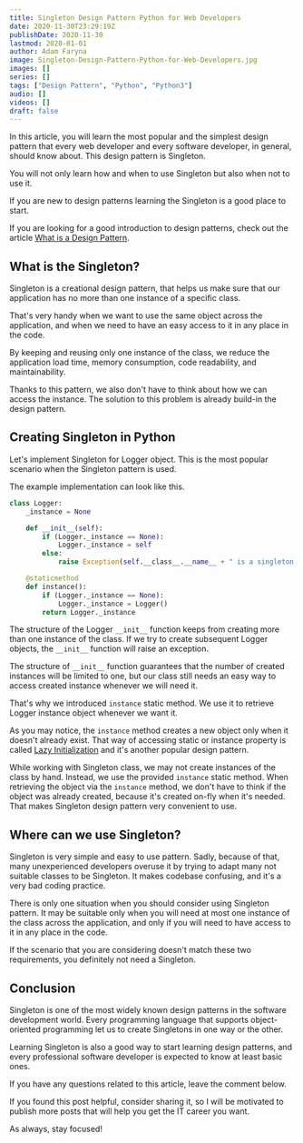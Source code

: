 ```yaml
---
title: Singleton Design Pattern Python for Web Developers
date: 2020-11-30T23:29:19Z
publishDate: 2020-11-30
lastmod: 2020-01-01
author: Adam Faryna
image: Singleton-Design-Pattern-Python-for-Web-Developers.jpg
images: []
series: []
tags: ["Design Pattern", "Python", "Python3"]
audio: []
videos: []
draft: false
---
```


In this article, you will learn the most popular and the simplest design pattern that every web developer and every software developer, in general, should know about. This design pattern is Singleton.

You will not only learn how and when to use Singleton but also when not to use it.

If you are new to design patterns learning the Singleton is a good place to start.

If you are looking for a good introduction to design patterns, check out the article [What is a Design Pattern](/posts/what-is-a-design-pattern).

## What is the Singleton?

Singleton is a creational design pattern, that helps us make sure that our application has no more than one instance of a specific class.

That's very handy when we want to use the same object across the application, and when we need to have an easy access to it in any place in the code.

By keeping and reusing only one instance of the class, we reduce the application load time, memory consumption, code readability, and maintainability.

Thanks to this pattern, we also don't have to think about how we can access the instance. The solution to this problem is already build-in the design pattern.

## Creating Singleton in Python

Let's implement Singleton for Logger object. This is the most popular scenario when the Singleton pattern is used.

The example implementation can look like this.

```python
class Logger:
    _instance = None

    def __init__(self):
        if (Logger._instance == None):
            Logger._instance = self
        else:
            raise Exception(self.__class__.__name__ + " is a singleton!")

    @staticmethod
    def instance():
        if (Logger._instance == None):
            Logger._instance = Logger()
        return Logger._instance
```

The structure of the Logger `__init__` function keeps from creating more than one instance of the class. If we try to create subsequent Logger objects, the `__init__` function will raise an exception.

The structure of `__init__` function guarantees that the number of created instances will be limited to one, but our class still needs an easy way to access created instance whenever we will need it.

That's why we introduced `instance` static method. We use it to retrieve Logger instance object whenever we want it.

As you may notice, the `instance` method creates a new object only when it doesn't already exist. That way of accessing static or instance property is called [Lazy Initialization](/posts/lazy-initialization-design-pattern-python-for-web-developers/) and it's another popular design pattern.

While working with Singleton class, we may not create instances of the class by hand. Instead, we use the provided `instance` static method. When retrieving the object via the `instance` method, we don't have to think if the object was already created, because it's created on-fly when it's needed. That makes Singleton design pattern very convenient to use.

## Where can we use Singleton?

Singleton is very simple and easy to use pattern. Sadly, because of that, many unexperienced developers overuse it by trying to adapt many not suitable classes to be Singleton. It makes codebase confusing, and it's a very bad coding practice.

There is only one situation when you should consider using Singleton pattern. It may be suitable only when you will need at most one instance of the class across the application, and only if you will need to have access to it in any place in the code.

If the scenario that you are considering doesn't match these two requirements, you definitely not need a Singleton.

## Conclusion

Singleton is one of the most widely known design patterns in the software development world. Every programming language that supports object-oriented programming let us to create Singletons in one way or the other.

Learning Singleton is also a good way to start learning design patterns, and every professional software developer is expected to know at least basic ones.

If you have any questions related to this article, leave the comment below.

If you found this post helpful, consider sharing it, so I will be motivated to publish more posts that will help you get the IT career you want.

As always, stay focused!

